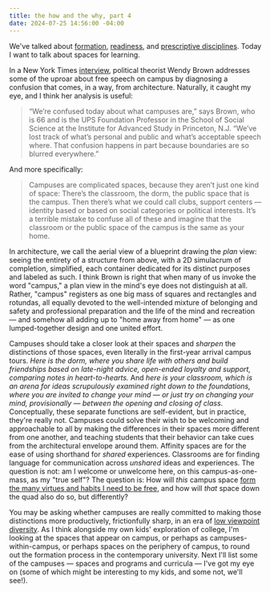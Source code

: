 ```yaml
---
title: the how and the why, part 4
date: 2024-07-25 14:56:00 -04:00
---
```


We've talked about [formation](https://sarahendren.com/2024/06/10/the-how-and-the-why/), [readiness](https://sarahendren.com/2024/06/14/the-how-and-the-why-part-2/), and [prescriptive disciplines](https://sarahendren.com/2024/06/21/the-how-and-the-why-part-3/). Today I want to talk about spaces for learning.

In a New York Times [interview](https://www.nytimes.com/interactive/2022/05/02/magazine/wendy-brown-interview.html?searchResultPosition=1), political theorist Wendy Brown addresses some of the uproar about free speech on campus by diagnosing a confusion that comes, in a way, from architecture. Naturally, it caught my eye, and I think her analysis is useful:

>“We’re confused today about what campuses are,” says Brown, who is 66 and is the UPS Foundation Professor in the School of Social Science at the Institute for Advanced Study in Princeton, N.J. “We’ve lost track of what’s personal and public and what’s acceptable speech where. That confusion happens in part because boundaries are so blurred everywhere.”

And more specifically:

>Campuses are complicated spaces, because they aren’t just one kind of space: There’s the classroom, the dorm, the public space that is the campus. Then there’s what we could call clubs, support centers — identity based or based on social categories or political interests. It’s a terrible mistake to confuse all of these and imagine that the classroom or the public space of the campus is the same as your home.

In architecture, we call the aerial view of a blueprint drawing the *plan* view: seeing the entirety of a structure from above, with a 2D simulacrum of completion, simplified, each container dedicated for its distinct purposes and labeled as such. I think Brown is right that when many of us invoke the word "campus," a plan view in the mind's eye does not distinguish at all. Rather, "campus" registers as one big mass of squares and rectangles and rotundas, all equally devoted to the well-intended mixture of belonging and safety and professional preparation and the life of the mind and recreation — and somehow all adding up to "home away from home" — as one lumped-together design and one united effort. 

Campuses should take a closer look at their spaces and *sharpen* the distinctions of those spaces, even literally in the first-year arrival campus tours. *Here is the dorm, where you share life with others and build friendships based on late-night advice, open-ended loyalty and support, comparing notes in heart-to-hearts.* And *here is your classroom, which is an arena for ideas scrupulously examined right down to the foundations, where you are invited to change your mind — or just try on changing your mind, provisionally — between the opening and closing of class*. Conceptually, these separate functions are self-evident, but in practice, they're really not. Campuses could solve their wish to be welcoming and approachable to all by making the differences in their spaces more different from one another, and teaching students that their behavior can take cues from the architectural envelope around them. Affinity spaces are for the ease of using shorthand for *shared* experiences. Classrooms are for finding language for communication across *unshared* ideas and experiences. The question is not: am I welcome or unwelcome here, on this campus-as-one-mass, as my "true self"? The question is: How will *this* campus space [form the many virtues and habits I need to be free](https://sarahendren.com/2024/06/10/the-how-and-the-why/), and how will *that* space down the quad also do so, but differently?

You may be asking whether campuses are really committed to making those distinctions more productively, frictionfully sharp, in an era of [low viewpoint diversity](https://righteousmind.com/viewpoint-diversity/). As I think alongside my own kids' exploration of college, I'm looking at the spaces that appear on campus, or perhaps as campuses-within-campus, or perhaps spaces on the periphery of campus, to round out the formation process in the contemporary university. Next I'll list some of the campuses — spaces and programs and curricula — I've got my eye on (some of which might be interesting to my kids, and some not, we'll see!).



 